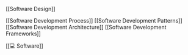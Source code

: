 [[Software Design]]

[[Software Development Process]]
[[Software Development Patterns]]
[[Software Development Architecture]]
[[Software Development Frameworks]]


[[💻 Software]]
